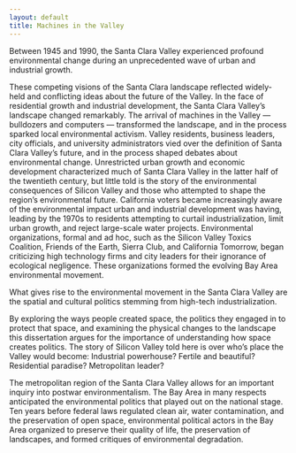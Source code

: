 ```yaml
---
layout: default
title: Machines in the Valley
---
```


Between 1945 and 1990, the Santa Clara Valley experienced profound environmental change during an unprecedented wave of urban and industrial growth.

These competing visions of the Santa Clara landscape reflected widely-held and conflicting ideas about the future of the Valley. In the face of residential growth and industrial development, the Santa Clara Valley’s landscape changed remarkably. The arrival of machines in the Valley — bulldozers and computers — transformed the landscape, and in the process sparked local environmental activism. Valley residents, business leaders, city officials, and university administrators vied over the definition of Santa Clara Valley’s future, and in the process shaped debates about environmental change. Unrestricted urban growth and economic development characterized much of Santa Clara Valley in the latter half of the twentieth century, but little told is the story of the environmental consequences of Silicon Valley and those who attempted to shape the region’s environmental future. California voters became increasingly aware of the environmental impact urban and industrial development was having, leading by the 1970s to residents attempting to curtail industrialization, limit urban growth, and reject large-scale water projects. Environmental organizations, formal and ad hoc, such as the Silicon Valley Toxics Coalition, Friends of the Earth, Sierra Club, and California Tomorrow, began criticizing high technology firms and city leaders for their ignorance of ecological negligence. These organizations formed the evolving Bay Area environmental movement.

What gives rise to the environmental movement in the Santa Clara Valley are the spatial and cultural politics stemming from high-tech industrialization.

By exploring the ways people created space, the politics they engaged in to protect that space, and examining the physical changes to the landscape this dissertation argues for the importance of understanding how space creates politics. The story of Silicon Valley told here is over who’s place the Valley would become: Industrial powerhouse? Fertile and beautiful? Residential paradise? Metropolitan leader?

The metropolitan region of the Santa Clara Valley allows for an important inquiry into postwar environmentalism. The Bay Area in many respects anticipated the environmental politics that played out on the national stage. Ten years before federal laws regulated clean air, water contamination, and the preservation of open space, environmental political actors in the Bay Area organized to preserve their quality of life, the preservation of landscapes, and formed critiques of environmental degradation.
